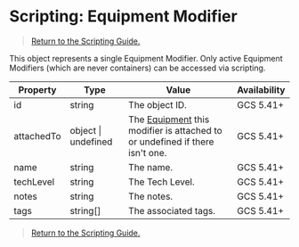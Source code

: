 # Scripting: Equipment Modifier

> [Return to the Scripting Guide.](../Scripting%20Guide)

This object represents a single Equipment Modifier. Only active Equipment Modifiers (which are never containers) can be accessed via scripting.

| Property | Type | Value | Availability
| --- | --- | --- | ---
| id | string | The object ID. | GCS 5.41+
| attachedTo | object \| undefined | The [Equipment](Equipment) this modifier is attached to or undefined if there isn't one. | GCS 5.41+
| name | string | The name. | GCS 5.41+
| techLevel | string | The Tech Level. | GCS 5.41+
| notes | string | The notes. | GCS 5.41+
| tags | string[] | The associated tags. | GCS 5.41+

> [Return to the Scripting Guide.](../Scripting%20Guide)
